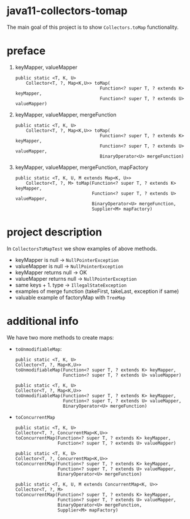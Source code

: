 # java11-collectors-tomap
The main goal of this project is to show `Collectors.toMap` 
functionality.

# preface
1. keyMapper, valueMapper
    ```
    public static <T, K, U>
        Collector<T, ?, Map<K,U>> toMap(
                                    Function<? super T, ? extends K> keyMapper,
                                    Function<? super T, ? extends U> valueMapper)
    ```
1. keyMapper, valueMapper, mergeFunction
    ```
    public static <T, K, U>
        Collector<T, ?, Map<K,U>> toMap(
                                    Function<? super T, ? extends K> keyMapper,
                                    Function<? super T, ? extends U> valueMapper,
                                    BinaryOperator<U> mergeFunction)
    ```
1. keyMapper, valueMapper, mergeFunction, mapFactory
    ```
    public static <T, K, U, M extends Map<K, U>>
        Collector<T, ?, M> toMap(Function<? super T, ? extends K> keyMapper,
                                 Function<? super T, ? extends U> valueMapper,
                                 BinaryOperator<U> mergeFunction,
                                 Supplier<M> mapFactory)
    ```

# project description
In `CollectorsToMapTest` we show examples of above methods.

* keyMapper is null -> `NullPointerException`
* valueMapper is null -> `NullPointerException`
* keyMapper returns null -> OK
* valueMapper returns null -> `NullPointerException`
* same keys + 1. type -> `IllegalStateException`
* examples of merge function (takeFirst, takeLast, exception if same)
* valuable example of factoryMap with `TreeMap`

# additional info
We have two more methods to create maps:
* `toUnmodifiableMap`:
    ```
    public static <T, K, U>
    Collector<T, ?, Map<K,U>> 
    toUnmodifiableMap(Function<? super T, ? extends K> keyMapper,
                      Function<? super T, ? extends U> valueMapper)
    ```
    ```
    public static <T, K, U>
    Collector<T, ?, Map<K,U>> 
    toUnmodifiableMap(Function<? super T, ? extends K> keyMapper,
                      Function<? super T, ? extends U> valueMapper,
                      BinaryOperator<U> mergeFunction)    
    ```
* `toConcurrentMap`
    ```
    public static <T, K, U>
    Collector<T, ?, ConcurrentMap<K,U>> 
    toConcurrentMap(Function<? super T, ? extends K> keyMapper,
                    Function<? super T, ? extends U> valueMapper)
    ```
    ```
    public static <T, K, U>
    Collector<T, ?, ConcurrentMap<K,U>>
    toConcurrentMap(Function<? super T, ? extends K> keyMapper,
                    Function<? super T, ? extends U> valueMapper,
                    BinaryOperator<U> mergeFunction)    
    ```
    ```
    public static <T, K, U, M extends ConcurrentMap<K, U>>
    Collector<T, ?, M> 
    toConcurrentMap(Function<? super T, ? extends K> keyMapper,
                    Function<? super T, ? extends U> valueMapper,
                    BinaryOperator<U> mergeFunction,
                    Supplier<M> mapFactory)
    ```